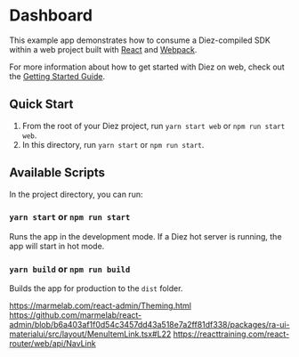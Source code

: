 # Dashboard

This example app demonstrates how to consume a Diez-compiled SDK within a web project built with [React](https://reactjs.org) and [Webpack](https://webpack.js.org).

For more information about how to get started with Diez on web, check out the [Getting Started Guide](https://diez.org/getting-started/javascript.html).

## Quick Start

1. From the root of your Diez project, run `yarn start web` or `npm run start web`.
2. In this directory, run `yarn start` or `npm run start`.

## Available Scripts

In the project directory, you can run:

### `yarn start` or `npm run start`

Runs the app in the development mode. If a Diez hot server is running, the app will start in hot mode.

### `yarn build` or `npm run build`

Builds the app for production to the `dist` folder.

https://marmelab.com/react-admin/Theming.html
https://github.com/marmelab/react-admin/blob/b6a403af1f0d54c3457dd43a518e7a2ff81df338/packages/ra-ui-materialui/src/layout/MenuItemLink.tsx#L22
https://reacttraining.com/react-router/web/api/NavLink
